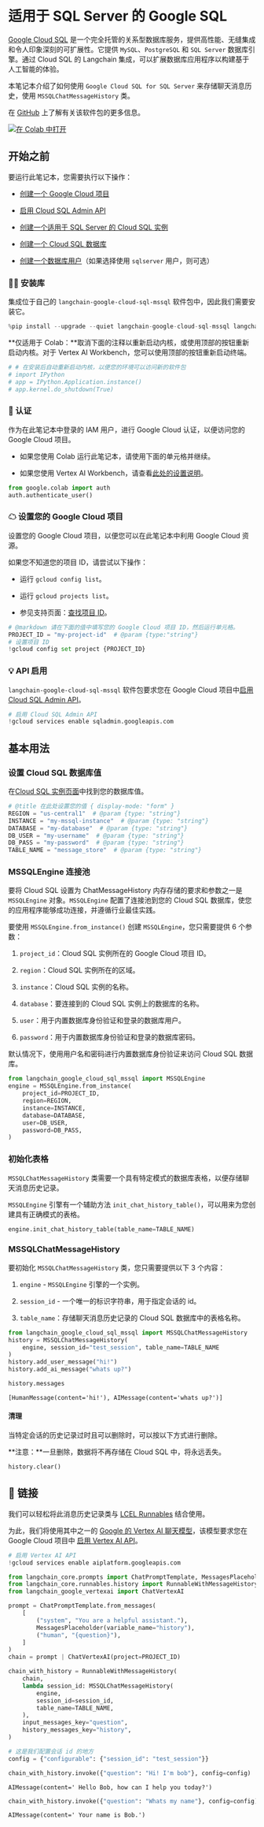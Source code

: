 # 适用于 SQL Server 的 Google SQL

[Google Cloud SQL](https://cloud.google.com/sql) 是一个完全托管的关系型数据库服务，提供高性能、无缝集成和令人印象深刻的可扩展性。它提供 `MySQL`、`PostgreSQL` 和 `SQL Server` 数据库引擎。通过 Cloud SQL 的 Langchain 集成，可以扩展数据库应用程序以构建基于人工智能的体验。

本笔记本介绍了如何使用 `Google Cloud SQL for SQL Server` 来存储聊天消息历史，使用 `MSSQLChatMessageHistory` 类。

在 [GitHub](https://github.com/googleapis/langchain-google-cloud-sql-mssql-python/) 上了解有关该软件包的更多信息。

[![在 Colab 中打开](https://colab.research.google.com/assets/colab-badge.svg)](https://colab.research.google.com/github/googleapis/langchain-google-cloud-sql-mssql-python/blob/main/docs/chat_message_history.ipynb)

## 开始之前

要运行此笔记本，您需要执行以下操作：

- [创建一个 Google Cloud 项目](https://developers.google.com/workspace/guides/create-project)

- [启用 Cloud SQL Admin API](https://console.cloud.google.com/marketplace/product/google/sqladmin.googleapis.com)

- [创建一个适用于 SQL Server 的 Cloud SQL 实例](https://cloud.google.com/sql/docs/sqlserver/create-instance)

- [创建一个 Cloud SQL 数据库](https://cloud.google.com/sql/docs/sqlserver/create-manage-databases)

- [创建一个数据库用户](https://cloud.google.com/sql/docs/sqlserver/create-manage-users)（如果选择使用 `sqlserver` 用户，则可选）

### 🦜🔗 安装库

集成位于自己的 `langchain-google-cloud-sql-mssql` 软件包中，因此我们需要安装它。

```python
%pip install --upgrade --quiet langchain-google-cloud-sql-mssql langchain-google-vertexai
```

**仅适用于 Colab：**取消下面的注释以重新启动内核，或使用顶部的按钮重新启动内核。对于 Vertex AI Workbench，您可以使用顶部的按钮重新启动终端。

```python
# # 在安装后自动重新启动内核，以便您的环境可以访问新的软件包
# import IPython
# app = IPython.Application.instance()
# app.kernel.do_shutdown(True)
```

### 🔐 认证

作为在此笔记本中登录的 IAM 用户，进行 Google Cloud 认证，以便访问您的 Google Cloud 项目。

- 如果您使用 Colab 运行此笔记本，请使用下面的单元格并继续。

- 如果您使用 Vertex AI Workbench，请查看[此处的设置说明](https://github.com/GoogleCloudPlatform/generative-ai/tree/main/setup-env)。

```python
from google.colab import auth
auth.authenticate_user()
```

### ☁ 设置您的 Google Cloud 项目

设置您的 Google Cloud 项目，以便您可以在此笔记本中利用 Google Cloud 资源。

如果您不知道您的项目 ID，请尝试以下操作：

- 运行 `gcloud config list`。

- 运行 `gcloud projects list`。

- 参见支持页面：[查找项目 ID](https://support.google.com/googleapi/answer/7014113)。

```python
# @markdown 请在下面的值中填写您的 Google Cloud 项目 ID，然后运行单元格。
PROJECT_ID = "my-project-id"  # @param {type:"string"}
# 设置项目 ID
!gcloud config set project {PROJECT_ID}
```

### 💡 API 启用

`langchain-google-cloud-sql-mssql` 软件包要求您在 Google Cloud 项目中[启用 Cloud SQL Admin API](https://console.cloud.google.com/flows/enableapi?apiid=sqladmin.googleapis.com)。

```python
# 启用 Cloud SQL Admin API
!gcloud services enable sqladmin.googleapis.com
```

## 基本用法

### 设置 Cloud SQL 数据库值

在[Cloud SQL 实例页面](https://console.cloud.google.com/sql?_ga=2.223735448.2062268965.1707700487-2088871159.1707257687)中找到您的数据库值。

```python
# @title 在此处设置您的值 { display-mode: "form" }
REGION = "us-central1"  # @param {type: "string"}
INSTANCE = "my-mssql-instance"  # @param {type: "string"}
DATABASE = "my-database"  # @param {type: "string"}
DB_USER = "my-username"  # @param {type: "string"}
DB_PASS = "my-password"  # @param {type: "string"}
TABLE_NAME = "message_store"  # @param {type: "string"}
```

### MSSQLEngine 连接池

要将 Cloud SQL 设置为 ChatMessageHistory 内存存储的要求和参数之一是 `MSSQLEngine` 对象。`MSSQLEngine` 配置了连接池到您的 Cloud SQL 数据库，使您的应用程序能够成功连接，并遵循行业最佳实践。

要使用 `MSSQLEngine.from_instance()` 创建 `MSSQLEngine`，您只需要提供 6 个参数：

1. `project_id`：Cloud SQL 实例所在的 Google Cloud 项目 ID。

2. `region`：Cloud SQL 实例所在的区域。

3. `instance`：Cloud SQL 实例的名称。

4. `database`：要连接到的 Cloud SQL 实例上的数据库的名称。

1. `user`：用于内置数据库身份验证和登录的数据库用户。

1. `password`：用于内置数据库身份验证和登录的数据库密码。

默认情况下，使用用户名和密码进行内置数据库身份验证来访问 Cloud SQL 数据库。

```python
from langchain_google_cloud_sql_mssql import MSSQLEngine
engine = MSSQLEngine.from_instance(
    project_id=PROJECT_ID,
    region=REGION,
    instance=INSTANCE,
    database=DATABASE,
    user=DB_USER,
    password=DB_PASS,
)
```

### 初始化表格

`MSSQLChatMessageHistory` 类需要一个具有特定模式的数据库表格，以便存储聊天消息历史记录。

`MSSQLEngine` 引擎有一个辅助方法 `init_chat_history_table()`，可以用来为您创建具有正确模式的表格。

```python
engine.init_chat_history_table(table_name=TABLE_NAME)
```

### MSSQLChatMessageHistory

要初始化 `MSSQLChatMessageHistory` 类，您只需要提供以下 3 个内容：

1. `engine` - `MSSQLEngine` 引擎的一个实例。

1. `session_id` - 一个唯一的标识字符串，用于指定会话的 id。

1. `table_name`：存储聊天消息历史记录的 Cloud SQL 数据库中的表格名称。

```python
from langchain_google_cloud_sql_mssql import MSSQLChatMessageHistory
history = MSSQLChatMessageHistory(
    engine, session_id="test_session", table_name=TABLE_NAME
)
history.add_user_message("hi!")
history.add_ai_message("whats up?")
```

```python
history.messages
```

```output
[HumanMessage(content='hi!'), AIMessage(content='whats up?')]
```

#### 清理

当特定会话的历史记录过时且可以删除时，可以按以下方式进行删除。

**注意：**一旦删除，数据将不再存储在 Cloud SQL 中，将永远丢失。

```python
history.clear()
```

## 🔗 链接

我们可以轻松将此消息历史记录类与 [LCEL Runnables](/docs/how_to/message_history) 结合使用。

为此，我们将使用其中之一的 [Google 的 Vertex AI 聊天模型](/docs/integrations/chat/google_vertex_ai_palm)，该模型要求您在 Google Cloud 项目中 [启用 Vertex AI API](https://console.cloud.google.com/flows/enableapi?apiid=aiplatform.googleapis.com)。

```python
# 启用 Vertex AI API
!gcloud services enable aiplatform.googleapis.com
```

```python
from langchain_core.prompts import ChatPromptTemplate, MessagesPlaceholder
from langchain_core.runnables.history import RunnableWithMessageHistory
from langchain_google_vertexai import ChatVertexAI
```

```python
prompt = ChatPromptTemplate.from_messages(
    [
        ("system", "You are a helpful assistant."),
        MessagesPlaceholder(variable_name="history"),
        ("human", "{question}"),
    ]
)
chain = prompt | ChatVertexAI(project=PROJECT_ID)
```

```python
chain_with_history = RunnableWithMessageHistory(
    chain,
    lambda session_id: MSSQLChatMessageHistory(
        engine,
        session_id=session_id,
        table_name=TABLE_NAME,
    ),
    input_messages_key="question",
    history_messages_key="history",
)
```

```python
# 这是我们配置会话 id 的地方
config = {"configurable": {"session_id": "test_session"}}
```

```python
chain_with_history.invoke({"question": "Hi! I'm bob"}, config=config)
```

```output
AIMessage(content=' Hello Bob, how can I help you today?')
```

```python
chain_with_history.invoke({"question": "Whats my name"}, config=config)
```

```output
AIMessage(content=' Your name is Bob.')
```